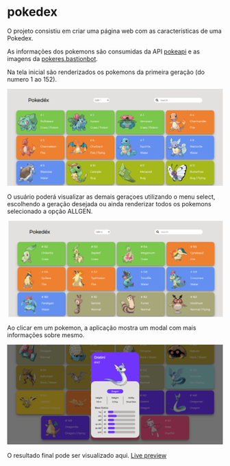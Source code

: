 # pokedex

<p> O projeto consistiu em criar uma página web com as caracteristicas de uma Pokedex. </p>

As informações dos pokemons são consumidas da API [pokeapi](https://pokeapi.co/) e as imagens da [pokeres.bastionbot](https://pokeres.bastionbot.org/images/pokemon/1.png).
  
<p>Na tela inicial são renderizados os pokemons da primeira geração (do numero 1 ao 152).</p>

![Tela inicial](https://github.com/paulobr4z/pokedex/blob/master/img/ps001.png)

<p>O usuário poderá visualizar as demais geraçoes utilizando o menu select, escolhendo a geração desejada ou ainda renderizar todos os pokemons selecionado a opção ALLGEN.</p>

![Selecionado Geração](https://github.com/paulobr4z/pokedex/blob/master/img/ps002.png)

<p>Ao clicar em um pokemon, a aplicação mostra um modal com mais informações sobre mesmo.</p>

![Mais detalhes](https://github.com/paulobr4z/pokedex/blob/master/img/ps003.png)


O resultado final pode ser visualizado aqui. [Live preview](https://paulobraz.com/exemplos/pokedex/index.html)




